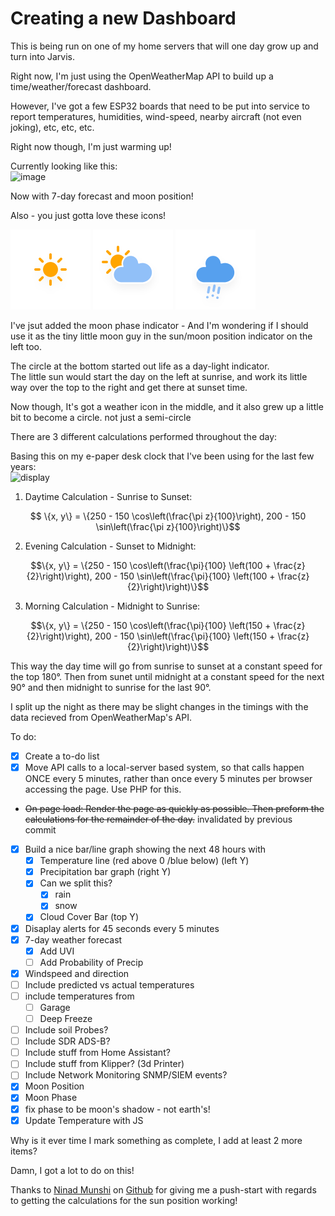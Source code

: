#  Creating a new Dashboard

This is being run on one of my home servers that will one day grow up and turn into Jarvis.

Right now, I'm just using the OpenWeatherMap API to build up a time/weather/forecast dashboard.

However, I've got a few ESP32 boards that need to be put into service to report temperatures, humidities, wind-speed, nearby aircraft (not even joking), etc, etc, etc.

Right now though, I'm just warming up!

Currently looking like this:  
![image](https://github.com/user-attachments/assets/d9e18a8b-c005-40e2-a8b3-cf9d0455fb66)


Now with 7-day forecast and moon position!

Also - you just gotta love these icons!

![Sunny](/img/weather/icon/01d.svg)  ![cloudy](/img/weather/icon/03d.svg)  ![Rainy](/img/weather/icon/10d.svg)  


I've jsut added the moon phase indicator - And I'm wondering if I should use it as the tiny little moon guy in the sun/moon position indicator on the left too.

The circle at the bottom started out life as a day-light indicator.   
   The little sun would start the day on the left at sunrise, and work its little way over the top to the right and get there at sunset time.

Now though, It's got a weather icon in the middle, and it also grew up a little bit to become a circle. not just a semi-circle

There are 3 different calculations performed throughout the day:

Basing this on my e-paper desk clock that I've been using for the last few years:  
![display](https://github.com/Blyzz616/dashboard/assets/19424317/37c94e7f-a96b-4ac3-b51e-6d7318c1b85e)


1. Daytime Calculation - Sunrise to Sunset:
```math
   \{x, y\} = \{250 - 150 \cos\left(\frac{\pi z}{100}\right), 200 - 150 \sin\left(\frac{\pi z}{100}\right)\}
```

2. Evening Calculation - Sunset to Midnight:
```math
\{x, y\} = \{250 - 150 \cos\left(\frac{\pi}{100} \left(100 + \frac{z}{2}\right)\right), 200 - 150 \sin\left(\frac{\pi}{100} \left(100 + \frac{z}{2}\right)\right)\}
```

3. Morning Calculation - Midnight to Sunrise:
```math
\{x, y\} = \{250 - 150 \cos\left(\frac{\pi}{100} \left(150 + \frac{z}{2}\right)\right), 200 - 150 \sin\left(\frac{\pi}{100} \left(150 + \frac{z}{2}\right)\right)\}
```

This way the day time will go from sunrise to sunset at a constant speed for the top 180°. Then from sunet until midnight at a constant speed for the next 90° and then midnight to sunrise for the last 90°.

I split up the night as there may be slight changes in the timings with the data recieved from OpenWeatherMap's API.

To do:

- [x] Create a to-do list
- [x] Move API calls to a local-server based system, so that calls happen ONCE every 5 minutes, rather than once every 5 minutes per browser accessing the page. Use PHP for this.
- ~~On page load: Render the page as quickly as possible. Then preform the calculations for the remainder of the day.~~ invalidated by previous commit
- [x] Build a nice bar/line graph showing the next 48 hours with
  - [x] Temperature line (red above 0 /blue below) (left Y)
  - [x] Precipitation bar graph (right Y)
  - [x] Can we split this?
    - [x] rain
    - [x] snow
  - [x] Cloud Cover Bar (top Y)
- [x] Disaplay alerts for 45 seconds every 5 minutes
- [x] 7-day weather forecast
   - [x] Add UVI
   - [ ] Add Probability of Precip
- [x] Windspeed and direction
- [ ] Include predicted vs actual temperatures
- [ ] include temperatures from
  - [ ] Garage
  - [ ] Deep Freeze
- [ ] Include soil Probes?
- [ ] Include SDR ADS-B?
- [ ] Include stuff from Home Assistant?
- [ ] Include stuff from Klipper? (3d Printer)
- [ ] Include Network Monitoring SNMP/SIEM events?
- [x] Moon Position
- [x] Moon Phase
- [x] fix phase to be moon's shadow - not earth's!
- [X] Update Temperature with JS

Why is it ever time I mark something as complete, I add at least 2 more items?

Damn, I got a lot to do on this!

Thanks to [Ninad Munshi](https://math.stackexchange.com/users/698724/ninad-munshi) on [Github](https://math.stackexchange.com/questions/4934077/calculating-percentage-coordinates-on-an-arc) for giving me a push-start with regards to getting the calculations for the sun position working!
